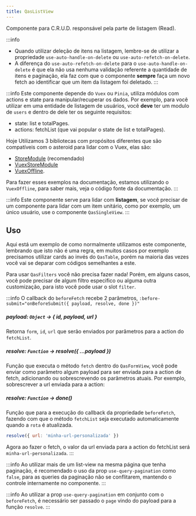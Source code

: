 ```yaml
---
title: QasListView
---
```


Componente para C.R.U.D. responsável pela parte de listagem (Read).

<doc-api file="list-view/QasListView" name="QasListView" />

:::info
- Quando utilizar deleção de itens na listagem, lembre-se de utilizar a propriedade `use-auto-handle-on-delete` ou `use-auto-refetch-on-delete`.
- A diferença do `use-auto-refetch-on-delete` para o `use-auto-handle-on-delete` é que ela não usa nenhuma validação referente a quantidade de itens e paginação, ela faz com que o componente **sempre** faça um novo fetch ao identificar que um item da listagem foi deletado.
:::

:::info
Este componente depende do `Vuex` ou `Pinia`, utiliza módulos com actions e state para manipular/recuperar os dados. Por exemplo, para você utilizar em uma entidade de listagem de usuários, você **deve** ter um modulo de `users` e dentro de dele ter os seguinte requisitos:
- state: list e totalPages.
- actions: fetchList (que vai popular o state de list e totalPages).

Hoje Utilizamos 3 bibliotecas com propósitos diferentes que são compatíveis com o asteroid para lidar com o Vuex, elas são:
- [StoreModule](https://github.com/bildvitta/store-module) (recomendado)
- [VuexStoreModule](https://github.com/bildvitta/vuex-store-module)
- [VuexOffline](https://github.com/bildvitta/vuex-offline).

Para fazer esses exemplos na documentação, estamos utilizando o `VuexOffline`, para saber mais, veja o código fonte da documentação.
:::

:::info
Este componente serve para lidar com **listagem**, se você precisar de um componente para lidar com um item unitário, como por exemplo, um único usuário, use o componente `QasSingleView`.
:::

## Uso
<doc-example file="QasListView/Basic" title="Básico" />

Aqui está um exemplo de como normalmente utilizamos este componente, lembrando que isto não é uma regra, em muitos casos por exemplo precisamos utilizar cards ao invés do `QasTable`, porém na maioria das vezes você vai se deparar com códigos semelhantes a este.

<doc-example file="QasListView/CommonUsage" title="Normalmente utilizado" />

Para usar `QasFilters` você não precisa fazer nada! Porém, em alguns casos, você pode precisar de algum filtro especifico ou alguma outra customização, para isto você pode usar o slot `filter`.

<doc-example file="QasListView/CustomFilter" title="Com filtro customizado" />

:::info
O callback do `beforeFetch` recebe 2 parâmetros, `:before-submit="onBeforeSubmit({ payload, resolve, done })"`

##### payload: `Object` -> { id, payload, url }
Retorna `form`, `id`, `url` que serão enviados por parâmetros para a action do `fetchList`.

##### resolve: `Function` -> resolve({ ...payload })
Função que executa o método `fetch` dentro do `QasFormView`, você pode enviar como parâmetro algum payload para ser enviada para a action de fetch, adicionando ou sobrescrevendo os parâmetros atuais.
Por exemplo, sobrescrever a url enviada para a action:

##### resolve: `Function` -> done()
Função que para a execução do callback da propriedade `beforeFetch`, fazendo com que o método `fetchList` seja executado automaticamente quando a `rota` é atualizada.

```js
resolve({ url: 'minha-url-personalizada' })
```

Agora ao fazer o fetch, o valor da url enviada para a action do fetchList será `minha-url-personalizada`.
:::

<doc-example file="QasListView/BeforeFetch" title="Controlando fetch" />
<doc-example file="QasListView/ExAutoRefetchOnDelete" title="Controle de refetch ao deletar automático" />

:::info
Ao utilizar mais de um list-view na mesma página que tenha paginação, é recomendado o uso da prop `use-query-pagination` como `false`, para as queries da paginação não se conflitarem, mantendo o controle internamente no componente.
:::
<doc-example file="QasListView/InternalPagination" title="Controle interno da paginação" />

:::info
Ao utilizar a prop `use-query-pagination` em conjunto com o `beforeFetch`, é necessário ser passado o `page` vindo do payload para a função `resolve`.
:::
<doc-example file="QasListView/InternalPaginationWithBeforeFetch" title="Controle interno da paginação e beforeFetch" />